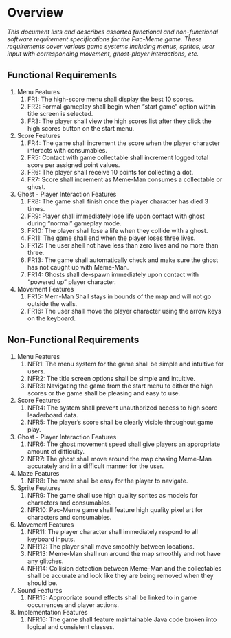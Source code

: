 # Overview

*This document lists and describes assorted functional and non-functional software requirement specifications for the Pac-Meme game.  These requirements cover various game systems including menus, sprites, user input with corresponding movement, ghost-player interactions, etc.*    

## Functional Requirements

1. Menu Features
	1. FR1:  The high-score menu shall display the best 10 scores.
	1. FR2: Formal gameplay shall begin when “start game” option within title screen is selected.
	1. FR3: The player shall view the high scores list after they click the high scores button on the start menu.
1. Score Features
	1. FR4:  The game shall increment the score when the player character interacts with consumables.
	1. FR5: Contact with game collectable shall increment logged total score per assigned point values.
	1. FR6: The player shall receive 10 points for collecting a dot.
	1. FR7: Score shall increment as Meme-Man consumes a collectable or ghost. 
1.  Ghost - Player Interaction Features
	1. FR8:  The game shall finish once the player character has died 3 times.
	1. FR9: Player shall immediately lose life upon contact with ghost during “normal” gameplay mode.
	1. FR10: The player shall lose a life when they collide with a ghost.
	1. FR11: The game shall end when the player loses three lives.
	1. FR12: The user shell not have less than zero lives and no more than three. 
	1. FR13: The game shall automatically check and make sure the ghost has not caught up with Meme-Man.
	1. FR14: Ghosts shall de-spawn immediately upon contact with “powered up” player character.
1. Movement Features
	1. FR15: Mem-Man Shall stays in bounds of the map and will not go outside the walls.
	1. FR16:  The user shall move the player character using the arrow keys on the keyboard.

## Non-Functional Requirements

1. Menu Features
	1. NFR1:  The menu system for the game shall be simple and intuitive for users.
	1. NFR2: The title screen options shall be simple and intuitive.
	1. NFR3: Navigating the game from the start menu to either the high scores or the game shall be pleasing and easy to use. 
1. Score Features
	1. NFR4:  The system shall prevent unauthorized access to high score leaderboard data.
	1. NFR5: The player’s score shall be clearly visible throughout game play.
1. Ghost - Player Interaction Features
	1. NFR6:  The ghost movement speed shall give players an appropriate amount of difficulty.
	1. NFR7: The ghost shall move around the map chasing Meme-Man accurately and in a difficult manner for the user.
1. Maze Features
	1. NFR8:  The maze shall be easy for the player to navigate.
1. Sprite Features
	1. NFR9:  The game shall use high quality sprites as models for characters and consumables.
	1. NFR10: Pac-Meme game shall feature high quality pixel art for characters and consumables.
1. Movement Features
	1. NFR11: The player character shall immediately respond to all keyboard inputs.
	1. NFR12: The player shall move smoothly between locations.
	1. NFR13: Meme-Man shall run around the map smoothly and not have any glitches. 
	1. NFR14: Collision detection between Meme-Man and the collectables shall be accurate and look like they are being removed when they should be.
1. Sound Features
	1. NFR15: Appropriate sound effects shall be linked to in game occurrences and player actions.
1. Implementation Features
	1. NFR16: The game shall feature maintainable Java code broken into logical and consistent classes.